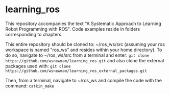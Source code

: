 # learning_ros
This repository accompanies the text "A Systematic Approach to Learning Robot Programming with ROS".
Code examples reside in folders corresponding to chapters.

This entire repository should be cloned to: ~/ros_ws/src (assuming your ros workspace is named "ros_ws" and resides within your home directory).  To do so, navigate to ~/ros_ws/src from a terminal and enter:
`git clone https://github.com/wsnewman/learning_ros.git`
and also clone the external packages used with:
`git clone https://github.com/wsnewman/learning_ros_external_packages.git`

Then, from a terminal, navigate to ~/ros_ws and compile the code with the command:
`catkin_make`


